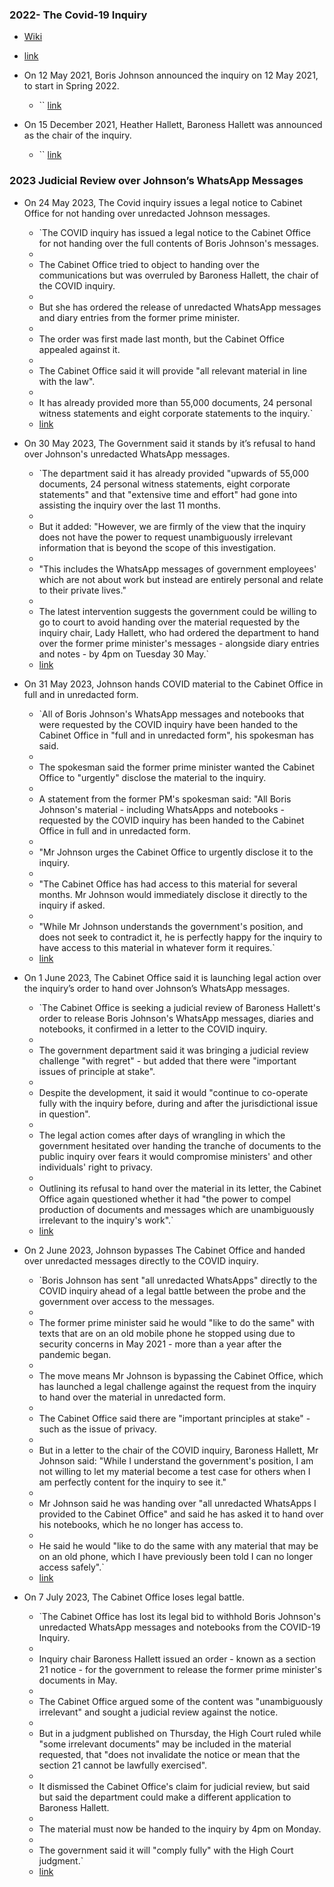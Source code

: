 ### 2022- The Covid-19 Inquiry
- [Wiki](https://en.wikipedia.org/wiki/UK_Covid-19_Inquiry)
- [link](https://covid19.public-inquiry.uk/)
- On 12 May 2021, Boris Johnson announced the inquiry on 12 May 2021, to start in Spring 2022.
    
    - `` [link](https://www.bbc.co.uk/news/uk-57088314)
    
- On 15 December 2021, Heather Hallett, Baroness Hallett was announced as the chair of the inquiry.
    
    - `` [link](https://www.bbc.co.uk/news/uk-politics-59671067)
    
### 2023 Judicial Review over Johnson’s WhatsApp Messages
- On 24 May 2023, The Covid inquiry issues a legal notice to Cabinet Office for not handing over unredacted Johnson messages.
    
    - `The COVID inquiry has issued a legal notice to the Cabinet Office for not handing over the full contents of Boris Johnson's messages.  
    -   
    - The Cabinet Office tried to object to handing over the communications but was overruled by Baroness Hallett, the chair of the COVID inquiry.  
    -   
    - But she has ordered the release of unredacted WhatsApp messages and diary entries from the former prime minister.  
    -   
    - The order was first made last month, but the Cabinet Office appealed against it.  
    -   
    - The Cabinet Office said it will provide "all relevant material in line with the law".  
    -   
    - It has already provided more than 55,000 documents, 24 personal witness statements and eight corporate statements to the inquiry.`  
    - [link](https://news.sky.com/story/covid-inquiry-issues-legal-notice-to-cabinet-office-for-not-handing-over-unredacted-johnson-messages-12888338)
    
- On 30 May 2023, The Government said it stands by it’s refusal to hand over Johnson's unredacted WhatsApp messages.
    
    - `The department said it has already provided "upwards of 55,000 documents, 24 personal witness statements, eight corporate statements" and that "extensive time and effort" had gone into assisting the inquiry over the last 11 months.  
    -   
    - But it added: "However, we are firmly of the view that the inquiry does not have the power to request unambiguously irrelevant information that is beyond the scope of this investigation.  
    -   
    - "This includes the WhatsApp messages of government employees' which are not about work but instead are entirely personal and relate to their private lives."  
    -   
    - The latest intervention suggests the government could be willing to go to court to avoid handing over the material requested by the inquiry chair, Lady Hallett, who had ordered the department to hand over the former prime minister's messages - alongside diary entries and notes - by 4pm on Tuesday 30 May.`  
    - [link](https://news.sky.com/story/covid-inquiry-government-stands-by-refusal-to-hand-over-boris-johnsons-private-whatsapp-messages-following-criticism-12893290)
    
- On 31 May 2023, Johnson hands COVID material to the Cabinet Office in full and in unredacted form.
    
    - `All of Boris Johnson's WhatsApp messages and notebooks that were requested by the COVID inquiry have been handed to the Cabinet Office in "full and in unredacted form", his spokesman has said.  
    -   
    - The spokesman said the former prime minister wanted the Cabinet Office to "urgently" disclose the material to the inquiry.  
    -   
    - A statement from the former PM's spokesman said: "All Boris Johnson's material - including WhatsApps and notebooks - requested by the COVID inquiry has been handed to the Cabinet Office in full and in unredacted form.  
    -   
    - "Mr Johnson urges the Cabinet Office to urgently disclose it to the inquiry.  
    -   
    - "The Cabinet Office has had access to this material for several months. Mr Johnson would immediately disclose it directly to the inquiry if asked.  
    -   
    - "While Mr Johnson understands the government's position, and does not seek to contradict it, he is perfectly happy for the inquiry to have access to this material in whatever form it requires.`  
    - [link](https://news.sky.com/story/boris-johnson-hands-covid-material-to-cabinet-office-in-full-and-in-unredacted-form-12893815)
    
- On 1 June 2023, The Cabinet Office said it is launching legal action over the inquiry’s order to hand over Johnson’s WhatsApp messages.
    
    - `The Cabinet Office is seeking a judicial review of Baroness Hallett's order to release Boris Johnson's WhatsApp messages, diaries and notebooks, it confirmed in a letter to the COVID inquiry.  
    -   
    - The government department said it was bringing a judicial review challenge "with regret" - but added that there were "important issues of principle at stake".  
    -   
    - Despite the development, it said it would "continue to co-operate fully with the inquiry before, during and after the jurisdictional issue in question".  
    -   
    - The legal action comes after days of wrangling in which the government hesitated over handing the tranche of documents to the public inquiry over fears it would compromise ministers' and other individuals' right to privacy.  
    -   
    - Outlining its refusal to hand over the material in its letter, the Cabinet Office again questioned whether it had "the power to compel production of documents and messages which are unambiguously irrelevant to the inquiry's work".`  
    - [link](https://news.sky.com/story/covid-inquiry-government-seeks-judicial-review-over-order-to-hand-over-boris-johnson-whatsapp-messages-12892475)
    
- On 2 June 2023, Johnson bypasses The Cabinet Office and handed over unredacted messages directly to the COVID inquiry.
    
    - `Boris Johnson has sent "all unredacted WhatsApps" directly to the COVID inquiry ahead of a legal battle between the probe and the government over access to the messages.  
    -   
    - The former prime minister said he would "like to do the same" with texts that are on an old mobile phone he stopped using due to security concerns in May 2021 - more than a year after the pandemic began.  
    -   
    - The move means Mr Johnson is bypassing the Cabinet Office, which has launched a legal challenge against the request from the inquiry to hand over the material in unredacted form.  
    -   
    - The Cabinet Office said there are "important principles at stake" - such as the issue of privacy.  
    -   
    - But in a letter to the chair of the COVID inquiry, Baroness Hallett, Mr Johnson said: "While I understand the government's position, I am not willing to let my material become a test case for others when I am perfectly content for the inquiry to see it."  
    -   
    - Mr Johnson said he was handing over "all unredacted WhatsApps I provided to the Cabinet Office" and said he has asked it to hand over his notebooks, which he no longer has access to.  
    -   
    - He said he would "like to do the same with any material that may be on an old phone, which I have previously been told I can no longer access safely".`  
    - [link](https://news.sky.com/story/boris-johnson-to-bypass-cabinet-office-and-hand-over-unredacted-messages-directly-to-covid-inquiry-12894902)
    
- On 7 July 2023, The Cabinet Office loses legal battle.
    
    - `The Cabinet Office has lost its legal bid to withhold Boris Johnson's unredacted WhatsApp messages and notebooks from the COVID-19 Inquiry.  
    -   
    - Inquiry chair Baroness Hallett issued an order - known as a section 21 notice - for the government to release the former prime minister's documents in May.  
    -   
    - The Cabinet Office argued some of the content was "unambiguously irrelevant" and sought a judicial review against the notice.  
    -   
    - But in a judgment published on Thursday, the High Court ruled while "some irrelevant documents" may be included in the material requested, that "does not invalidate the notice or mean that the section 21 cannot be lawfully exercised".  
    -   
    - It dismissed the Cabinet Office's claim for judicial review, but said but said the department could make a different application to Baroness Hallett.  
    -   
    - The material must now be handed to the inquiry by 4pm on Monday.  
    -   
    - The government said it will "comply fully" with the High Court judgment.`  
    - [link](https://news.sky.com/story/cabinet-office-loses-legal-battle-over-boris-johnsons-covid-whatsapp-messages-12916131)
    
